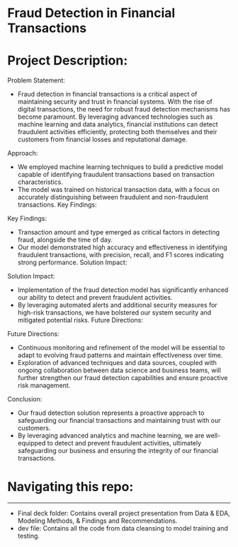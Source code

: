 # Fraud Detection in Financial Transactions

# Project Description:

Problem Statement:
* Fraud detection in financial transactions is a critical aspect of maintaining security and trust in financial systems. With the rise of digital transactions, the need for robust fraud detection mechanisms has become paramount. By leveraging advanced technologies such as machine learning and data analytics, financial institutions can detect fraudulent activities efficiently, protecting both themselves and their customers from financial losses and reputational damage.

Approach: 
* We employed machine learning techniques to build a predictive model capable of identifying fraudulent transactions based on transaction characteristics.
* The model was trained on historical transaction data, with a focus on accurately distinguishing between fraudulent and non-fraudulent transactions.
Key Findings:

Key Findings:
* Transaction amount and type emerged as critical factors in detecting fraud, alongside the time of day.
* Our model demonstrated high accuracy and effectiveness in identifying fraudulent transactions, with precision, recall, and F1 scores indicating strong performance.
Solution Impact:

Solution Impact:
* Implementation of the fraud detection model has significantly enhanced our ability to detect and prevent fraudulent activities.
* By leveraging automated alerts and additional security measures for high-risk transactions, we have bolstered our system security and mitigated potential risks.
Future Directions:

Future Directions:
* Continuous monitoring and refinement of the model will be essential to adapt to evolving fraud patterns and maintain effectiveness over time.
* Exploration of advanced techniques and data sources, coupled with ongoing collaboration between data science and business teams, will further strengthen our fraud detection capabilities and ensure proactive risk management.

Conclusion:
* Our fraud detection solution represents a proactive approach to safeguarding our financial transactions and maintaining trust with our customers.
* By leveraging advanced analytics and machine learning, we are well-equipped to detect and prevent fraudulent activities, ultimately safeguarding our business and ensuring the integrity of our financial transactions.


# Navigating this repo:
------------------------------------------------------------------------------------------------------------------------------------------------------------------------------------------------------------------------------
* Final deck folder: Contains overall project presentation from Data & EDA, Modeling Methods, & Findings and Recommendations.
* dev file: Contains all the code from data cleansing to model training and testing.

